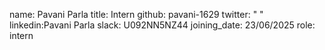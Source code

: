 name: Pavani Parla
title: Intern
github: pavani-1629
twitter: " "
linkedin:Pavani Parla
slack: U092NN5NZ44
joining_date: 23/06/2025
role: intern 